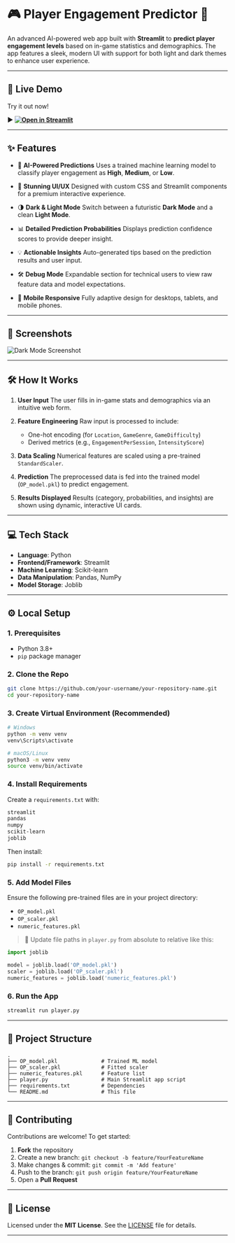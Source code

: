 # 🎮 Player Engagement Predictor 🚀

An advanced AI-powered web app built with **Streamlit** to **predict player engagement levels** based on in-game statistics and demographics. The app features a sleek, modern UI with support for both light and dark themes to enhance user experience.

---

## 🔗 Live Demo

Try it out now!

**▶️ [![Open in Streamlit](https://static.streamlit.io/badges/streamlit_badge_black_white.svg)](https://gba-optical.streamlit.app/)**

---

## ✨ Features

* 🧠 **AI-Powered Predictions**
  Uses a trained machine learning model to classify player engagement as **High**, **Medium**, or **Low**.

* 🎨 **Stunning UI/UX**
  Designed with custom CSS and Streamlit components for a premium interactive experience.

* 🌗 **Dark & Light Mode**
  Switch between a futuristic **Dark Mode** and a clean **Light Mode**.

* 📊 **Detailed Prediction Probabilities**
  Displays prediction confidence scores to provide deeper insight.

* 💡 **Actionable Insights**
  Auto-generated tips based on the prediction results and user input.

* 🛠️ **Debug Mode**
  Expandable section for technical users to view raw feature data and model expectations.

* 📱 **Mobile Responsive**
  Fully adaptive design for desktops, tablets, and mobile phones.

---

## 📸 Screenshots

![Dark Mode Screenshot](https://github.com/user-attachments/assets/85f91e76-4c7a-4773-a6b2-0386643845be)

---

## 🛠️ How It Works

1. **User Input**
   The user fills in in-game stats and demographics via an intuitive web form.

2. **Feature Engineering**
   Raw input is processed to include:

   * One-hot encoding (for `Location`, `GameGenre`, `GameDifficulty`)
   * Derived metrics (e.g., `EngagementPerSession`, `IntensityScore`)

3. **Data Scaling**
   Numerical features are scaled using a pre-trained `StandardScaler`.

4. **Prediction**
   The preprocessed data is fed into the trained model (`OP_model.pkl`) to predict engagement.

5. **Results Displayed**
   Results (category, probabilities, and insights) are shown using dynamic, interactive UI cards.

---

## 💻 Tech Stack

* **Language**: Python
* **Frontend/Framework**: Streamlit
* **Machine Learning**: Scikit-learn
* **Data Manipulation**: Pandas, NumPy
* **Model Storage**: Joblib

---

## ⚙️ Local Setup

### 1. Prerequisites

* Python 3.8+
* `pip` package manager

### 2. Clone the Repo

```bash
git clone https://github.com/your-username/your-repository-name.git
cd your-repository-name
```

### 3. Create Virtual Environment (Recommended)

```bash
# Windows
python -m venv venv
venv\Scripts\activate

# macOS/Linux
python3 -m venv venv
source venv/bin/activate
```

### 4. Install Requirements

Create a `requirements.txt` with:

```txt
streamlit
pandas
numpy
scikit-learn
joblib
```

Then install:

```bash
pip install -r requirements.txt
```

### 5. Add Model Files

Ensure the following pre-trained files are in your project directory:

* `OP_model.pkl`
* `OP_scaler.pkl`
* `numeric_features.pkl`

> 🔁 Update file paths in `player.py` from absolute to relative like this:

```python
import joblib

model = joblib.load('OP_model.pkl')
scaler = joblib.load('OP_scaler.pkl')
numeric_features = joblib.load('numeric_features.pkl')
```

### 6. Run the App

```bash
streamlit run player.py
```

---

## 📁 Project Structure

```
.
├── OP_model.pkl              # Trained ML model
├── OP_scaler.pkl             # Fitted scaler
├── numeric_features.pkl      # Feature list
├── player.py                 # Main Streamlit app script
├── requirements.txt          # Dependencies
└── README.md                 # This file
```

---

## 🤝 Contributing

Contributions are welcome!
To get started:

1. **Fork** the repository
2. Create a new branch:
   `git checkout -b feature/YourFeatureName`
3. Make changes & commit:
   `git commit -m 'Add feature'`
4. Push to the branch:
   `git push origin feature/YourFeatureName`
5. Open a **Pull Request**

---

## 📄 License

Licensed under the **MIT License**.
See the [LICENSE](./LICENSE) file for details.

---
